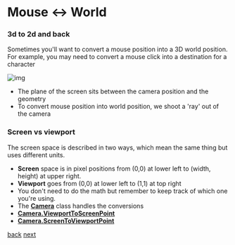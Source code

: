 # Mouse <-> World


### 3d to 2d and back
Sometimes you'll want to convert a mouse position into a 3D world position. For example, you may need to convert a mouse click into a destination for a character

![img](http://upload.wikimedia.org/wikipedia/commons/9/90/Perspective_Projection_Principle.jpg)

* The plane of the screen sits between the camera position and  the geometry
*  To convert mouse position into world position, we shoot a 'ray' out of the camera

### Screen vs viewport
The screen space is described in two ways, which mean the same thing but uses different units. 

* **Screen** space is in pixel positions from (0,0) at lower left to (width, height) at upper right.
* **Viewport** goes from (0,0) at lower left to (1,1) at top right
*  You don't need to do the math but remember to keep track of which one you're using.  
*  The **[Camera](http://docs.unity3d.com/Documentation/ScriptReference/Camera.html)** class handles the conversions
  *  **[Camera.ViewportToScreenPoint](http://docs.unity3d.com/Documentation/ScriptReference/Camera.ViewportToScreenPoint.html)**
  * **[Camera.ScreenToViewportPoint](http://docs.unity3d.com/Documentation/ScriptReference/Camera.ScreenToViewportPoint.html)**

[back](4-14) [next](4-16)